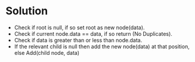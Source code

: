 ﻿# Solution
- Check if root is null, if so set root as new node(data).
- Check if current node.data == data, if so return (No Duplicates).
- Check if data is greater than or less than node.data.
- If the relevant child is null then add the new node(data) at that position, else Add(child node, data)